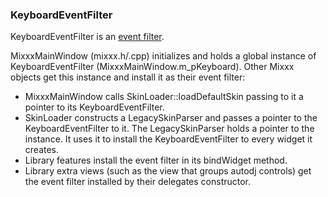 ### KeyboardEventFilter

KeyboardEventFilter is an [event
filter](http://doc.qt.io/qt-4.8/eventsandfilters.html).

MixxxMainWindow (mixxx.h/.cpp) initializes and holds a global instance
of KeyboardEventFilter (MixxxMainWindow.m\_pKeyboard). Other Mixxx
objects get this instance and install it as their event filter:

  - MixxxMainWindow calls SkinLoader::loadDefaultSkin passing to it a
    pointer to its KeyboardEventFilter.
  - SkinLoader constructs a LegacySkinParser and passes a pointer to the
    KeyboardEventFilter to it. The LegacySkinParser holds a pointer to
    the instance. It uses it to install the KeyboardEventFilter to every
    widget it creates.
  - Library features install the event filter in its bindWidget method.
  - Library extra views (such as the view that groups autodj controls)
    get the event filter installed by their delegates constructor.
